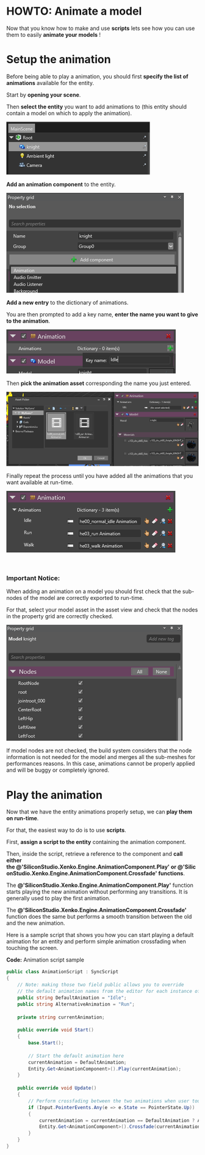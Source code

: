 # HOWTO: Animate a model

Now that you know how to make and use **scripts** lets see how you can use them to easily **animate your models** !

# Setup the animation

Before being able to play a animation, you should first **specify the list of animations** available for the entity.

Start by **opening your scene**.

Then **select the entity** you want to add animations to (this entity should contain a model on which to apply the animation).

![images/selectmodel.png](images/selectmodel.png) 

**Add an animation component** to the entity.

![images/howto-animate-a-model-2.png](images/howto-animate-a-model-2.png) 

**Add a new entry** to the dictionary of animations.

You are then prompted to add a key name, **enter the name you want to give to the animation**.

![images/howto-animate-a-model-3.png](images/howto-animate-a-model-3.png) 

Then **pick the animation asset** corresponding the name you just entered.

![images/howto-animate-a-model-4.png](images/howto-animate-a-model-4.png) 

Finally repeat the process until you have added all the animations that you want available at run-time.

![images/howto-animate-a-model-5.png](images/howto-animate-a-model-5.png) 

 

### Important Notice:

When adding an animation on a model you should first check that the sub-nodes of the model are correctly exported to run-time.

For that, select your model asset in the asset view and check that the nodes in the property grid are correctly checked.

![images/howto-animate-a-model-6.png](images/howto-animate-a-model-6.png) 

If model nodes are not checked, the build system considers that the node information is not needed for the model and merges all the sub-meshes for performances reasons. In this case, animations cannot be properly applied and will be buggy or completely ignored.

# Play the animation

Now that we have the entity animations properly setup, we can **play them on run-time**.

For that, the easiest way to do is to use **scripts**. 

First, **assign a script to the entity** containing the animation component.

Then, inside the script, retrieve a reference to the component and **call either the @'SiliconStudio.Xenko.Engine.AnimationComponent.Play' or @'SiliconStudio.Xenko.Engine.AnimationComponent.Crossfade' functions**.

The **@'SiliconStudio.Xenko.Engine.AnimationComponent.Play'** function starts playing the new animation without performing any transitions. It is generally used to play the first animation.

The **@'SiliconStudio.Xenko.Engine.AnimationComponent.Crossfade'** function does the same but performs a smooth transition between the old and the new animation.

Here is a sample script that shows you how you can start playing a default animation for an entity and perform simple animation crossfading when touching the screen.

**Code:** Animation script sample

```cs
public class AnimationScript : SyncScript
{
    // Note: making those two field public allows you to override 
    // the default animation names from the editor for each instance of the script
    public string DefaultAnimation = "Idle";
    public string AlternativeAnimation = "Run";

    private string currentAnimation;

    public override void Start()
    {
        base.Start();
 
		// Start the default animation here
        currentAnimation = DefaultAnimation;
        Entity.Get<AnimationComponent>().Play(currentAnimation);
    }

    public override void Update()
    {
		// Perform crossfading between the two animations when user touch the screen
        if (Input.PointerEvents.Any(e => e.State == PointerState.Up))
        {
            currentAnimation = currentAnimation == DefaultAnimation ? AlternativeAnimation : DefaultAnimation;
            Entity.Get<AnimationComponent>().Crossfade(currentAnimation, TimeSpan.FromMilliseconds(100));
        }
    }
}
```


